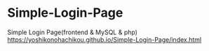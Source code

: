 # Simple-Login-Page
Simple Login Page(frontend & MySQL & php)
https://yoshikonohachikou.github.io/Simple-Login-Page/index.html
